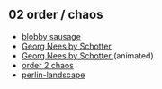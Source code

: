 ## 02 order / chaos

- [blobby sausage](blobby-sausage)
- [Georg Nees by Schotter](georg_nees_schotter)
- [Georg Nees by Schotter ](georg_nees_schotter-animated)(animated)
- [order 2 chaos ](order2chaos)
- [perlin-landscape](perlin-landscape)
